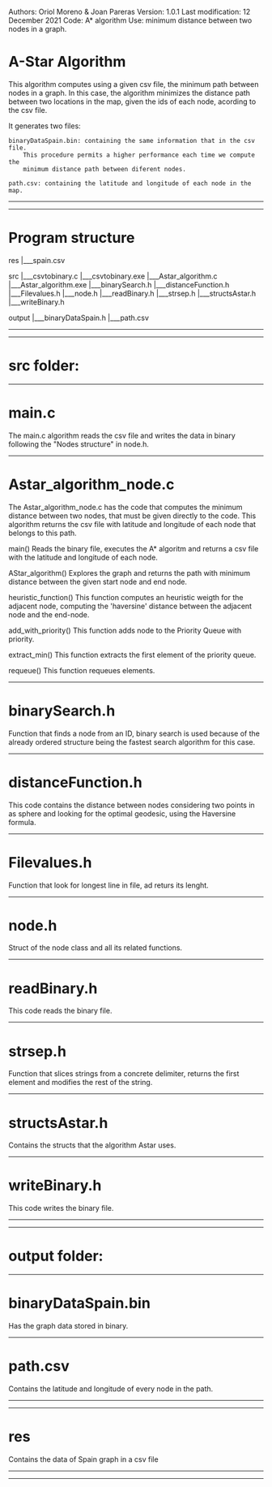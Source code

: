 
Authors: Oriol Moreno & Joan Pareras
Version: 1.0.1
Last modification: 12 December 2021
Code: A* algorithm
Use: minimum distance between two nodes in a graph.


# A-Star Algorithm

This algorithm computes using a given csv file, the minimum path between nodes
in a graph. In this case, the algorithm minimizes the distance path between two 
locations in the map, given the ids of each node, acording to the csv file.

It generates two files: 

    binaryDataSpain.bin: containing the same information that in the csv file. 
        This procedure permits a higher performance each time we compute the 
        minimum distance path between diferent nodes.
    
    path.csv: containing the latitude and longitude of each node in the map.

---------------------------------------------------------------------------------
---------------------------------------------------------------------------------

# Program structure 

res
|___spain.csv

src
|___csvtobinary.c
|___csvtobinary.exe
|___Astar_algorithm.c
|___Astar_algorithm.exe
|___binarySearch.h
|___distanceFunction.h
|___Filevalues.h
|___node.h
|___readBinary.h
|___strsep.h
|___structsAstar.h
|___writeBinary.h

output
|___binaryDataSpain.h
|___path.csv



---------------------------------------------------------------------------------
---------------------------------------------------------------------------------

# src folder:

---------------------------------------------------------------------------------

# main.c

The main.c algorithm reads the csv file and writes the data in binary following 
the "Nodes structure" in node.h. 

---------------------------------------------------------------------------------

# Astar_algorithm_node.c

The Astar_algorithm_node.c has the code that computes the minimum distance 
between two nodes, that must be given directly to the code. This algorithm returns
the csv file with latitude and longitude of each node that belongs to this path.

main() 
    Reads the binary file, executes the A* algoritm and returns a csv file with
    the latitude and longitude of each node.

AStar_algorithm()
    Explores the graph and returns the path with minimum distance between the
    given start node and end node.

heuristic_function()
    This function computes an heuristic weigth for the adjacent node, computing 
    the 'haversine' distance between the adjacent node and the end-node.

add_with_priority()
    This function adds node to the Priority Queue with priority.

extract_min()
    This function extracts the first element of the priority queue.

requeue()
    This function requeues elements.

---------------------------------------------------------------------------------

# binarySearch.h

Function that finds a node from an ID, binary search is used 
because of the already ordered structure being the fastest
search algorithm for this case.

---------------------------------------------------------------------------------

# distanceFunction.h

This code contains the distance between nodes considering two points in as sphere 
and looking for the optimal geodesic, using the Haversine formula.

---------------------------------------------------------------------------------

# Filevalues.h

Function that look for longest line in file, ad returs its lenght.

---------------------------------------------------------------------------------

# node.h

Struct of the node class and all its related functions.

---------------------------------------------------------------------------------

# readBinary.h

This code reads the binary file.

---------------------------------------------------------------------------------

# strsep.h

Function that slices strings from a concrete delimiter,
returns the first element and modifies the rest of the string.

---------------------------------------------------------------------------------

# structsAstar.h

Contains the structs that the algorithm Astar uses.

---------------------------------------------------------------------------------

# writeBinary.h

This code writes the binary file.

---------------------------------------------------------------------------------
---------------------------------------------------------------------------------

# output folder:

---------------------------------------------------------------------------------

# binaryDataSpain.bin

Has the graph data stored in binary.

---------------------------------------------------------------------------------

# path.csv

Contains the latitude and longitude of every node in the path.

---------------------------------------------------------------------------------
---------------------------------------------------------------------------------

# res

Contains the data of Spain graph in a csv file

---------------------------------------------------------------------------------
---------------------------------------------------------------------------------












    

